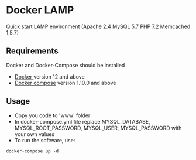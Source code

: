 # Docker LAMP
Quick start LAMP environment (Apache 2.4  MySQL 5.7 PHP 7.2 Memcached 1.5.7)

## Requirements
Docker and Docker-Compose should be installed
* [Docker ](https://docs.docker.com/install/) version 12 and above
* [Docker compose](https://docs.docker.com/compose/install/) version 1.10.0 and above

## Usage
* Copy you code to 'www' folder
* In docker-compose.yml file replace MYSQL_DATABASE, MYSQL_ROOT_PASSWORD, MYSQL_USER, MYSQL_PASSWORD with your own values
* To run the software, use:
```
docker-compose up -d
```
